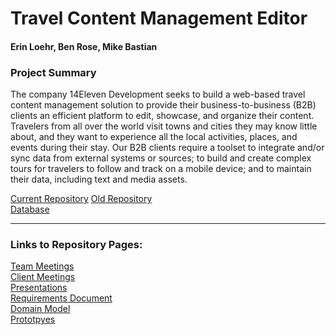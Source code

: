 # Travel Content Management Editor
#### Erin Loehr, Ben Rose, Mike Bastian

### Project Summary  
The company 14Eleven Development seeks to build a web-based travel content management solution to provide their business-to-business (B2B) 
clients an efficient platform to edit, showcase, and organize their content. Travelers from all over the world visit towns and cities they may 
know little about, and they want to experience all the local activities, places, and events during their stay. Our B2B clients require a 
toolset to integrate and/or sync data from external systems or sources; to build and create complex tours for travelers to follow and track on 
a mobile device; and to maintain their data, including text and media assets.

[Current Repository](https://github.com/bcrose/TCME-Code)
[Old Repository](https://github.com/erincloehr/Travel-Content-Management-Editor-Code)  
[Database](https://github.com/erincloehr/Travel-Content-Management-Editor-Database)

---

### Links to Repository Pages:
[Team Meetings](https://github.com/erincloehr/Travel-Content-Management-Editor/tree/master/Team-Meetings)  
[Client Meetings](https://github.com/erincloehr/Travel-Content-Management-Editor/blob/master/Client-Meetings.md)  
[Presentations](https://github.com/erincloehr/Travel-Content-Management-Editor/tree/master/Presentations)  
[Requirements Document](https://github.com/erincloehr/Travel-Content-Management-Editor/blob/master/Important-Documents/RequirementsDocument.pdf)  
[Domain Model](https://github.com/erincloehr/Travel-Content-Management-Editor/blob/master/Important-Documents/TravelContentManagementDomainModel.vpp)  
[Prototpyes](https://github.com/erincloehr/Travel-Content-Management-Editor/tree/master/Important-Documents/Prototypes)

